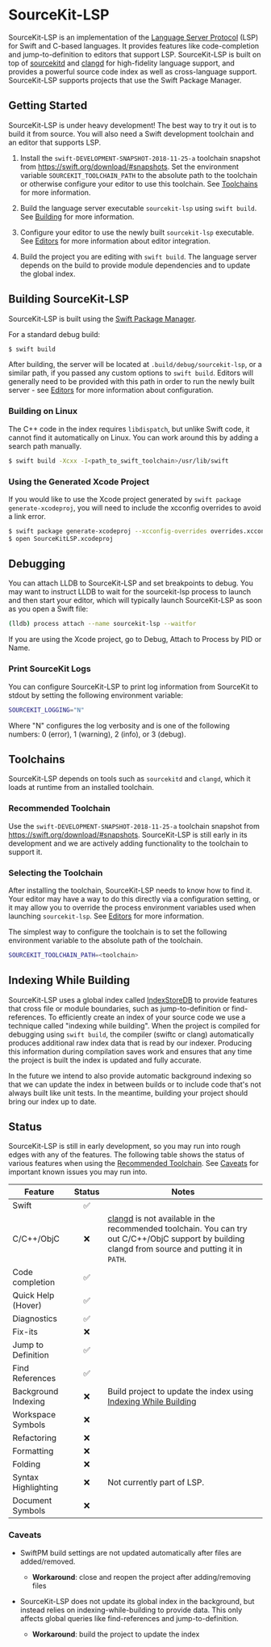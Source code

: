 # SourceKit-LSP

SourceKit-LSP is an implementation of the [Language Server Protocol](https://microsoft.github.io/language-server-protocol/) (LSP) for Swift and C-based languages. It provides features like code-completion and jump-to-definition to editors that support LSP. SourceKit-LSP is built on top of [sourcekitd](https://github.com/apple/swift/tree/master/tools/SourceKit) and [clangd](https://clang.llvm.org/extra/clangd.html) for high-fidelity language support, and provides a powerful source code index as well as cross-language support. SourceKit-LSP supports projects that use the Swift Package Manager.


## Getting Started

SourceKit-LSP is under heavy development! The best way to try it out is to build it from source. You will also need a Swift development toolchain and an editor that supports LSP.

1. Install the `swift-DEVELOPMENT-SNAPSHOT-2018-11-25-a` toolchain snapshot from https://swift.org/download/#snapshots. Set the environment variable `SOURCEKIT_TOOLCHAIN_PATH` to the absolute path to the toolchain or otherwise configure your editor to use this toolchain. See [Toolchains](#toolchains) for more information.

2. Build the language server executable `sourcekit-lsp` using `swift build`. See [Building](#building-sourcekit-lsp) for more information.

3. Configure your editor to use the newly built `sourcekit-lsp` executable. See [Editors](Editors) for more information about editor integration.

4. Build the project you are editing with `swift build`. The language server depends on the build to provide module dependencies and to update the global index.


## Building SourceKit-LSP

SourceKit-LSP is built using the [Swift Package Manager](https://github.com/apple/swift-package-manager).

For a standard debug build:

```sh
$ swift build
```

After building, the server will be located at `.build/debug/sourcekit-lsp`, or a similar path, if you passed any custom options to `swift build`. Editors will generally need to be provided with this path in order to run the newly built server - see [Editors](Editors) for more information about configuration.

### Building on Linux

The C++ code in the index requires `libdispatch`, but unlike Swift code, it cannot find it automatically on Linux. You can work around this by adding a search path manually.

```sh
$ swift build -Xcxx -I<path_to_swift_toolchain>/usr/lib/swift
```

### Using the Generated Xcode Project

If you would like to use the Xcode project generated by `swift package generate-xcodeproj`, you will need to include the xcconfig overrides to avoid a link error.

```sh
$ swift package generate-xcodeproj --xcconfig-overrides overrides.xcconfig
$ open SourceKitLSP.xcodeproj
```

## Debugging

You can attach LLDB to SourceKit-LSP and set breakpoints to debug. You may want to instruct LLDB to wait for the sourcekit-lsp process to launch and then start your editor, which will typically launch
SourceKit-LSP as soon as you open a Swift file:


```sh
(lldb) process attach --name sourcekit-lsp --waitfor
```

If you are using the Xcode project, go to Debug, Attach to Process by PID or Name.

### Print SourceKit Logs

You can configure SourceKit-LSP to print log information from SourceKit to stdout by setting the following environment variable:

```sh
SOURCEKIT_LOGGING="N"
```

Where "N" configures the log verbosity and is one of the following numbers: 0 (error), 1 (warning), 2 (info), or 3 (debug).

## Toolchains

SourceKit-LSP depends on tools such as `sourcekitd` and `clangd`, which it loads at runtime from an installed toolchain.

### Recommended Toolchain

Use the `swift-DEVELOPMENT-SNAPSHOT-2018-11-25-a` toolchain snapshot from https://swift.org/download/#snapshots. SourceKit-LSP is still early in its development and we are actively adding functionality to the toolchain to support it.

### Selecting the Toolchain

After installing the toolchain, SourceKit-LSP needs to know how to find it. Your editor may have a way to do this directly via a configuration setting, or it may allow you to override the process environment variables used when launching `sourcekit-lsp`. See [Editors](Editors) for more information.

The simplest way to configure the toolchain is to set the following environment variable to the absolute path of the toolchain.

```sh
SOURCEKIT_TOOLCHAIN_PATH=<toolchain>
```

## Indexing While Building

SourceKit-LSP uses a global index called [IndexStoreDB](https://github.com/apple/indexstore-db) to provide features that cross file or module boundaries, such as jump-to-definition or find-references. To efficiently create an index of your source code we use a technique called "indexing while building". When the project is compiled for debugging using `swift build`, the compiler (swiftc or clang) automatically produces additional raw index data that is read by our indexer. Producing this information during compilation saves work and ensures that any time the project is built the index is updated and fully accurate.

In the future we intend to also provide automatic background indexing so that we can update the index in between builds or to include code that's not always built like unit tests. In the meantime, building your project should bring our index up to date.

## Status

SourceKit-LSP is still in early development, so you may run into rough edges with any of the features. The following table shows the status of various features when using the [Recommended Toolchain](#recommended-toolchain). See [Caveats](#caveats) for important known issues you may run into.

| Feature | Status | Notes |
|---------|:------:|-------|
| Swift | ✅ | |
| C/C++/ObjC | ❌ | [clangd](https://clang.llvm.org/extra/clangd.html) is not available in the recommended toolchain. You can try out C/C++/ObjC support by building clangd from source and putting it in `PATH`.
| Code completion | ✅ | |
| Quick Help (Hover) | ✅ | |
| Diagnostics | ✅ | |
| Fix-its | ❌ | |
| Jump to Definition | ✅ | |
| Find References | ✅ | |
| Background Indexing | ❌ | Build project to update the index using [Indexing While Building](#indexing-while-building) |
| Workspace Symbols | ❌ | |
| Refactoring | ❌ | |
| Formatting | ❌ | |
| Folding | ❌ | |
| Syntax Highlighting | ❌ | Not currently part of LSP. |
| Document Symbols | ❌ |  |


### Caveats

* SwiftPM build settings are not updated automatically after files are added/removed.
	* **Workaround**: close and reopen the project after adding/removing files

* SourceKit-LSP does not update its global index in the background, but instead relies on indexing-while-building to provide data. This only affects global queries like find-references and jump-to-definition.
	* **Workaround**: build the project to update the index
